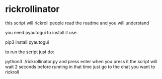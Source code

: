 # rickrollinator
this script will rickroll people read the readme and you will understand


you need pyautogui to install it use 

pip3 install pyautogui

to run the script just do:

python3 ./rickrollinator.py
and press enter when you press it the script will wait 2 seconds before running in that time just go to the chat you want to rickroll
